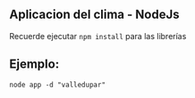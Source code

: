 ## Aplicacion del clima - NodeJs

Recuerde ejecutar ```npm install``` para las librerías



## Ejemplo:

```
node app -d "valledupar"
```

